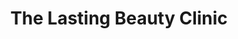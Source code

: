 ---
title: "The Lasting Beauty Clinic"
url: /clacton-on-sea/the-lasting-beauty-clinic/
shop: beauty
---